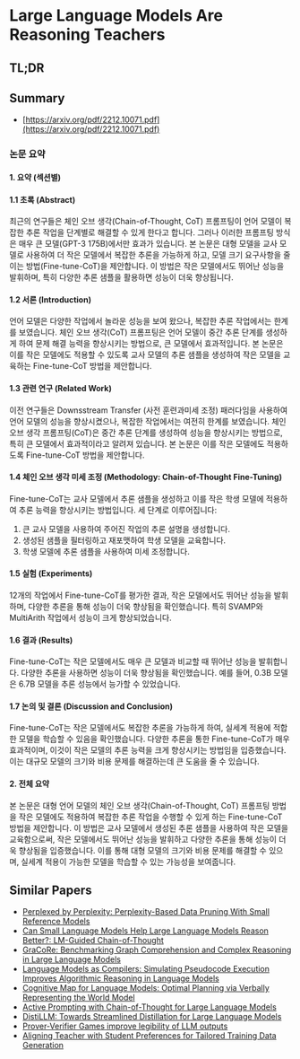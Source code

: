 # Large Language Models Are Reasoning Teachers
## TL;DR
## Summary
- [https://arxiv.org/pdf/2212.10071.pdf](https://arxiv.org/pdf/2212.10071.pdf)

### 논문 요약

#### **1. 요약 (섹션별)**
#### **1.1 초록 (Abstract)**
최근의 연구들은 체인 오브 생각(Chain-of-Thought, CoT) 프롬프팅이 언어 모델이 복잡한 추론 작업을 단계별로 해결할 수 있게 한다고 합니다. 그러나 이러한 프롬프팅 방식은 매우 큰 모델(GPT-3 175B)에서만 효과가 있습니다. 본 논문은 대형 모델을 교사 모델로 사용하여 더 작은 모델에서 복잡한 추론을 가능하게 하고, 모델 크기 요구사항을 줄이는 방법(Fine-tune-CoT)을 제안합니다. 이 방법은 작은 모델에서도 뛰어난 성능을 발휘하며, 특히 다양한 추론 샘플을 활용하면 성능이 더욱 향상됩니다.

#### **1.2 서론 (Introduction)**
언어 모델은 다양한 작업에서 놀라운 성능을 보여 왔으나, 복잡한 추론 작업에서는 한계를 보였습니다. 체인 오브 생각(CoT) 프롬프팅은 언어 모델이 중간 추론 단계를 생성하게 하여 문제 해결 능력을 향상시키는 방법으로, 큰 모델에서 효과적입니다. 본 논문은 이를 작은 모델에도 적용할 수 있도록 교사 모델의 추론 샘플을 생성하여 작은 모델을 교육하는 Fine-tune-CoT 방법을 제안합니다.

#### **1.3 관련 연구 (Related Work)**
이전 연구들은 Downsstream Transfer (사전 훈련과미세 조정) 패러다임을 사용하여 언어 모델의 성능을 향상시켰으나, 복잡한 작업에서는 여전히 한계를 보였습니다. 체인 오브 생각 프롬프팅(CoT)은 중간 추론 단계를 생성하여 성능을 향상시키는 방법으로, 특히 큰 모델에서 효과적이라고 알려져 있습니다. 본 논문은 이를 작은 모델에도 적용하도록 Fine-tune-CoT 방법을 제안합니다.

#### **1.4 체인 오브 생각 미세 조정 (Methodology: Chain-of-Thought Fine-Tuning)**
Fine-tune-CoT는 교사 모델에서 추론 샘플을 생성하고 이를 작은 학생 모델에 적용하여 추론 능력을 향상시키는 방법입니다. 세 단계로 이루어집니다:
1. 큰 교사 모델을 사용하여 주어진 작업의 추론 설명을 생성합니다.
2. 생성된 샘플을 필터링하고 재포맷하여 학생 모델을 교육합니다.
3. 학생 모델에 추론 샘플을 사용하여 미세 조정합니다.

#### **1.5 실험 (Experiments)**
12개의 작업에서 Fine-tune-CoT를 평가한 결과, 작은 모델에서도 뛰어난 성능을 발휘하며, 다양한 추론을 통해 성능이 더욱 향상됨을 확인했습니다. 특히 SVAMP와 MultiArith 작업에서 성능이 크게 향상되었습니다.

#### **1.6 결과 (Results)**
Fine-tune-CoT는 작은 모델에서도 매우 큰 모델과 비교할 때 뛰어난 성능을 발휘합니다. 다양한 추론을 사용하면 성능이 더욱 향상됨을 확인했습니다. 예를 들어, 0.3B 모델은 6.7B 모델을 추론 성능에서 능가할 수 있었습니다.

#### **1.7 논의 및 결론 (Discussion and Conclusion)**
Fine-tune-CoT는 작은 모델에서도 복잡한 추론을 가능하게 하여, 실세계 적용에 적합한 모델을 학습할 수 있음을 확인했습니다. 다양한 추론을 통한 Fine-tune-CoT가 매우 효과적이며, 이것이 작은 모델의 추론 능력을 크게 향상시키는 방법임을 입증했습니다. 이는 대규모 모델의 크기와 비용 문제를 해결하는데 큰 도움을 줄 수 있습니다.

#### **2. 전체 요약**
본 논문은 대형 언어 모델의 체인 오브 생각(Chain-of-Thought, CoT) 프롬프팅 방법을 작은 모델에도 적용하여 복잡한 추론 작업을 수행할 수 있게 하는 Fine-tune-CoT 방법을 제안합니다. 이 방법은 교사 모델에서 생성된 추론 샘플을 사용하여 작은 모델을 교육함으로써, 작은 모델에서도 뛰어난 성능을 발휘하고 다양한 추론을 통해 성능이 더욱 향상됨을 입증했습니다. 이를 통해 대형 모델의 크기와 비용 문제를 해결할 수 있으며, 실세계 적용이 가능한 모델을 학습할 수 있는 가능성을 보여줍니다.

## Similar Papers
- [Perplexed by Perplexity: Perplexity-Based Data Pruning With Small Reference Models](2405.20541.md)
- [Can Small Language Models Help Large Language Models Reason Better?: LM-Guided Chain-of-Thought](2404.03414.md)
- [GraCoRe: Benchmarking Graph Comprehension and Complex Reasoning in Large Language Models](2407.02936.md)
- [Language Models as Compilers: Simulating Pseudocode Execution Improves Algorithmic Reasoning in Language Models](2404.02575.md)
- [Cognitive Map for Language Models: Optimal Planning via Verbally Representing the World Model](2406.15275.md)
- [Active Prompting with Chain-of-Thought for Large Language Models](2302.12246.md)
- [DistiLLM: Towards Streamlined Distillation for Large Language Models](2402.03898.md)
- [Prover-Verifier Games improve legibility of LLM outputs](2407.13692.md)
- [Aligning Teacher with Student Preferences for Tailored Training Data Generation](2406.19227.md)
